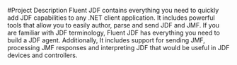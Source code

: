 #Project Description 
Fluent JDF contains everything you need to quickly add JDF capabilities to any .NET client application. It includes powerful tools that allow you to easily author, parse and send JDF and JMF.  If you are familiar with JDF terminology, Fluent JDF has everything you need to build a JDF agent.  Additionally, It includes support for sending JMF, processing JMF responses and interpreting JDF that would be useful in JDF devices and controllers.

